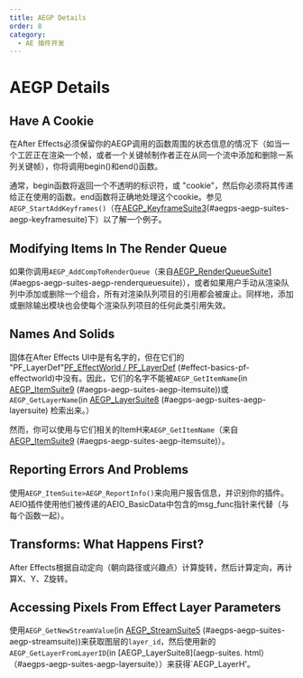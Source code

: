 ```yaml
---
title: AEGP Details
order: 8
category:
  - AE 插件开发
---
```


# AEGP Details

## Have A Cookie

在After Effects必须保留你的AEGP调用的函数周围的状态信息的情况下（如当一个工匠正在渲染一个帧，或者一个关键帧制作者正在从同一个流中添加和删除一系列关键帧），你将调用begin()和end()函数。

通常，begin函数将返回一个不透明的标识符，或 "cookie"，然后你必须将其传递给正在使用的函数。end函数将正确地处理这个cookie。参见`AEGP_StartAddKeyframes()`（在[AEGP_KeyframeSuite3](aegp-suites.html)(#aegps-aegp-suites-aegp-keyframesuite)下）以了解一个例子。

## Modifying Items In The Render Queue

如果你调用`AEGP_AddCompToRenderQueue`（来自[AEGP_RenderQueueSuite1](aegp-suites.html) (#aegps-aegp-suites-aegp-renderqueuesuite)），或者如果用户手动从渲染队列中添加或删除一个组合，所有对渲染队列项目的引用都会被废止。同样地，添加或删除输出模块也会使每个渲染队列项目的任何此类引用失效。

## Names And Solids

固体在After Effects UI中是有名字的，但在它们的 "PF_LayerDef"[PF_EffectWorld / PF_LayerDef](.../effect-basics/PF_EffectWorld.html) (#effect-basics-pf-effectworld)中没有。因此，它们的名字不能被`AEGP_GetItemName`(in [AEGP_ItemSuite9](aegp-suites.html) (#aegps-aegp-suites-aegp-itemsuite))或`AEGP_GetLayerName`(in [AEGP_LayerSuite8](aegp-suites.html) (#aegps-aegp-suites-aegp-layersuite) 检索出来。）

然而，你可以使用与它们相关的ItemH来`AEGP_GetItemName`（来自[AEGP_ItemSuite9](aegp-suites.html) (#aegps-aegp-suites-aegp-itemsuite)）。

## Reporting Errors And Problems

使用`AEGP_ItemSuite>AEGP_ReportInfo()`来向用户报告信息，并识别你的插件。AEIO插件使用他们被传递的AEIO_BasicData中包含的msg_func指针来代替（与每个函数一起）。

## Transforms: What Happens First?

After Effects根据自动定向（朝向路径或兴趣点）计算旋转，然后计算定向，再计算X、Y、Z旋转。

## Accessing Pixels From Effect Layer Parameters

使用`AEGP_GetNewStreamValue`(in [AEGP_StreamSuite5](aegp-suites.html) (#aegps-aegp-suites-aegp-streamsuite))来获取图层的`layer_id`，然后使用新的`AEGP_GetLayerFromLayerID`(in [AEGP_LayerSuite8](aegp-suites. html）（#aegps-aegp-suites-aegp-layersuite））来获得`AEGP_LayerH'。
